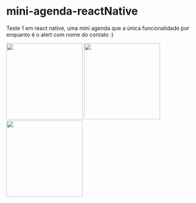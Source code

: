 # mini-agenda-reactNative
Teste 1 em react native, uma mini agenda que a única funcionalidade por enquanto é o alert com nome do contato :)


 <img src="https://cdn.discordapp.com/attachments/857752764577742848/890054093438083122/agenda-02.jpg" width=200px, >

<img src="https://cdn.discordapp.com/attachments/857752764577742848/890054089377984572/agenda-01.jpg" width=200px, >

<img src="https://cdn.discordapp.com/attachments/857752764577742848/890054096223105044/agenda-03.jpg" width=200px, >

